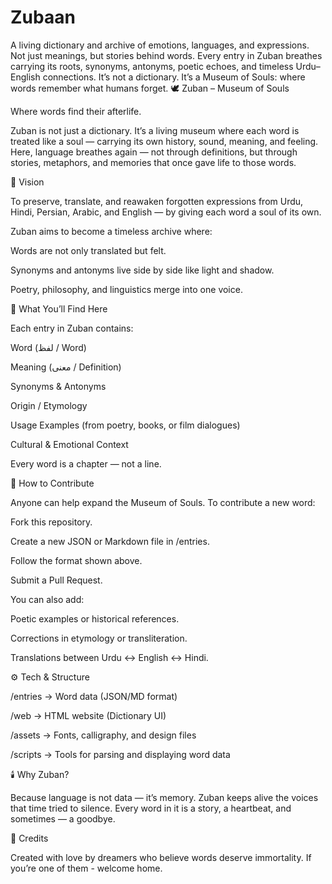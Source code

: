 # Zubaan
A living dictionary and archive of emotions, languages, and expressions. Not just meanings, but stories behind words. Every entry in Zuban breathes carrying its roots, synonyms, antonyms, poetic echoes, and timeless Urdu–English connections. It’s not a dictionary. It’s a Museum of Souls: where words remember what humans forget.
🕊️ Zuban – Museum of Souls

Where words find their afterlife.

Zuban is not just a dictionary.
It’s a living museum where each word is treated like a soul — carrying its own history, sound, meaning, and feeling.
Here, language breathes again — not through definitions, but through stories, metaphors, and memories that once gave life to those words.

🌙 Vision

To preserve, translate, and reawaken forgotten expressions from Urdu, Hindi, Persian, Arabic, and English —
by giving each word a soul of its own.

Zuban aims to become a timeless archive where:

Words are not only translated but felt.

Synonyms and antonyms live side by side like light and shadow.

Poetry, philosophy, and linguistics merge into one voice.

🔡 What You’ll Find Here

Each entry in Zuban contains:

Word (لفظ / Word)

Meaning (معنی / Definition)

Synonyms & Antonyms

Origin / Etymology

Usage Examples (from poetry, books, or film dialogues)

Cultural & Emotional Context

Every word is a chapter — not a line.

🧭 How to Contribute

Anyone can help expand the Museum of Souls.
To contribute a new word:

Fork this repository.

Create a new JSON or Markdown file in /entries.

Follow the format shown above.

Submit a Pull Request.

You can also add:

Poetic examples or historical references.

Corrections in etymology or transliteration.

Translations between Urdu ↔ English ↔ Hindi.

⚙️ Tech & Structure

/entries → Word data (JSON/MD format)

/web → HTML website (Dictionary UI)

/assets → Fonts, calligraphy, and design files

/scripts → Tools for parsing and displaying word data

🕯️ Why Zuban?

Because language is not data — it’s memory.
Zuban keeps alive the voices that time tried to silence.
Every word in it is a story, a heartbeat, and sometimes — a goodbye.

🧡 Credits

Created with love by dreamers who believe words deserve immortality.
If you’re one of them - welcome home. 
